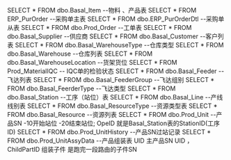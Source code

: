SELECT * FROM dbo.Basal_Item --物料 、产品表
SELECT * FROM ERP_PurOrder   --采购单主表
SELECT * FROM dbo.ERP_PurOrderDtl   --采购单从表
SELECT * FROM dbo.Prod_Order --工单表
SELECT * FROM dbo.Basal_Supplier --供应商
SELECT * FROM dbo.Basal_Customer --客户列表
SELECT * FROM dbo.Basal_WarehouseType --仓库类型
SELECT * FROM dbo.Basal_Warehouse --仓库列表
SELECT * FROM dbo.Basal_WarehouseLocation --货架货位
SELECT * FROM Prod_MaterialIQC -- IQC单的检验状态
SELECT * FROM dbo.Basal_Feeder	--飞达列表
SELECT * FROM dbo.Basal_FeederGroup --飞达组别
SELECT * FROM dbo.Basal_FeerderType --飞达类型
SELECT * FROM dbo.Basal_Station --工序（站位）表
SELECT * FROM dbo.Basal_Line  --产线线别表
SELECT * FROM dbo.Basal_ResourceType --资源类型表
SELECT * FROM dbo.Basal_Resource --资源列表
SELECT * FROM dbo.Prod_Unit --产品SN  -10开始站位 -20结束站位; OpeID 就是Basal_Station表的StationID(工序ID)
SELECT * FROM dbo.Prod_UnitHistory --产品SN过站记录
SELECT * FROM dbo.Prod_UnitAssyData --产品组装表 UID 主产品SN UID ， ChildPartID 组装子件 是跑完一段路由的子件SN
